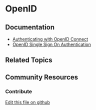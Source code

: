 # OpenID

## Documentation

* [Authenticating with OpenID Connect](https://portal.liferay.dev/docs/7-2/deploy/-/knowledge_base/d/authenticating-with-openid-connect)
* [OpenID Single Sign On Authentication](https://portal.liferay.dev/docs/7-2/deploy/-/knowledge_base/d/openid-single-sign-on-authentication)

## Related Topics


## Community Resources


### Contribute

[Edit this file on github](https://github.com/olafk/controlpanel-documentation-docs/blob/master/md/72en/com_liferay_configuration_admin_web_portlet_InstanceSettingsPortlet/openid-connect.md)
